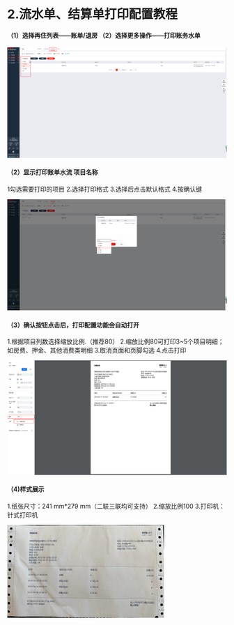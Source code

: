 # 2.流水单、结算单打印配置教程

#### （1）选择再住列表——账单/退房                                                                                          （2）选择更多操作——打印账务水单 

![](../../.gitbook/assets/image%20%28345%29.png)

#### （2）显示打印账单水流 项目名称 

1勾选需要打印的项目                                                                                                          2.选择打印格式                                                                                                                      3.选择后点击默认格式                                                                                                         4.按确认键

![](../../.gitbook/assets/image%20%28541%29.png)

#### （3）确认按钮点击后，打印配置功能会自动打开                                                                  

1.根据项目列数选择缩放比例.（推荐80）                                                                        2.缩放比例80可打印3~5个项目明细；如房费、押金、其他消费类明细                      3.取消页面和页脚勾选                                                                                                          4.点击打印

![](../../.gitbook/assets/image%20%28160%29.png)

#### （4\)样式展示

1.纸张尺寸：241 mm\*279 mm（二联三联均可支持）                                                                                                                           2.缩放比例100                                                                                                                                                                                                       3.打印机：针式打印机

![](../../.gitbook/assets/image%20%28531%29.png)



